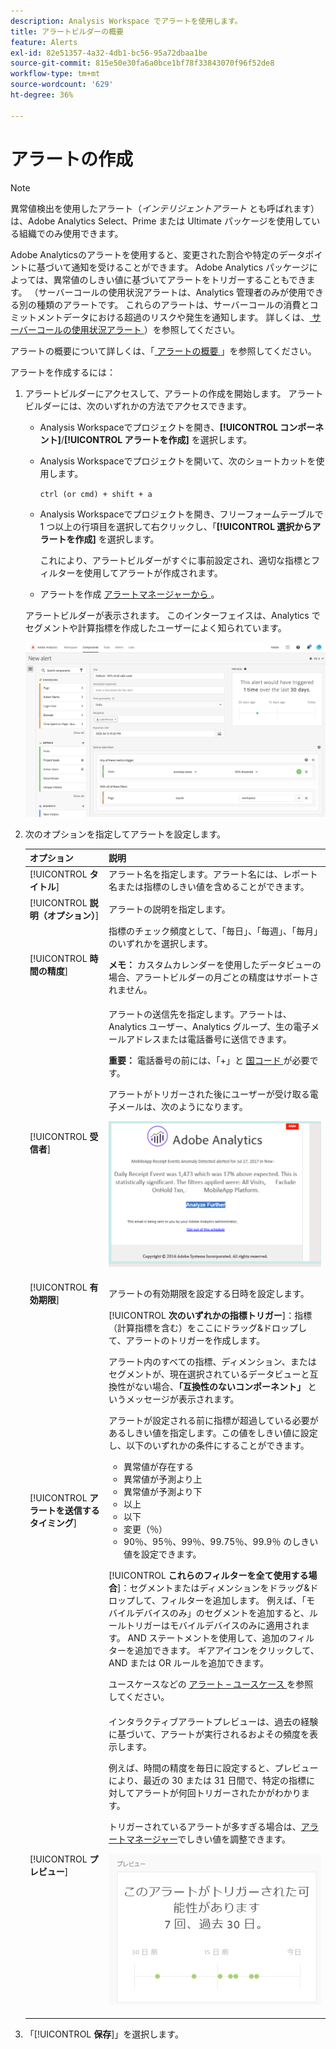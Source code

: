 ```yaml
---
description: Analysis Workspace でアラートを使用します。
title: アラートビルダーの概要
feature: Alerts
exl-id: 82e51357-4a32-4db1-bc56-95a72dbaa1be
source-git-commit: 815e50e30fa6a0bce1bf78f33843070f96f52de8
workflow-type: tm+mt
source-wordcount: '629'
ht-degree: 36%

---
```


# アラートの作成

>[!NOTE]
>
>異常値検出を使用したアラート（_インテリジェントアラート_ とも呼ばれます）は、Adobe Analytics Select、Prime または Ultimate パッケージを使用している組織でのみ使用できます。

Adobe Analyticsのアラートを使用すると、変更された割合や特定のデータポイントに基づいて通知を受けることができます。 Adobe Analytics パッケージによっては、異常値のしきい値に基づいてアラートをトリガーすることもできます。 （サーバーコールの使用状況アラートは、Analytics 管理者のみが使用できる別の種類のアラートです。 これらのアラートは、サーバーコールの消費とコミットメントデータにおける超過のリスクや発生を通知します。 詳しくは、[ サーバーコールの使用状況アラート ](/help/admin/admin/c-server-call-usage/scu-alerts.md)）を参照してください。

アラートの概要について詳しくは、「[ アラートの概要 ](/help/components/c-alerts/intellligent-alerts.md)」を参照してください。

アラートを作成するには：

1. アラートビルダーにアクセスして、アラートの作成を開始します。 アラートビルダーには、次のいずれかの方法でアクセスできます。

   * Analysis Workspaceでプロジェクトを開き、**[!UICONTROL コンポーネント]**/**[!UICONTROL アラートを作成]** を選択します。
   * Analysis Workspaceでプロジェクトを開いて、次のショートカットを使用します。

     `ctrl (or cmd) + shift + a`
   * Analysis Workspaceでプロジェクトを開き、フリーフォームテーブルで 1 つ以上の行項目を選択して右クリックし、「**[!UICONTROL 選択からアラートを作成]** を選択します。

     これにより、アラートビルダーがすぐに事前設定され、適切な指標とフィルターを使用してアラートが作成されます。
   * アラートを作成 [ アラートマネージャーから ](/help/components/c-alerts/alert-manager.md#create-alerts)。

   アラートビルダーが表示されます。 このインターフェイスは、Analytics でセグメントや計算指標を作成したユーザーによく知られています。

   ![](assets/alert-builder.png)

1. 次のオプションを指定してアラートを設定します。

   | オプション | 説明 |
   |---------|----------|
   | [!UICONTROL **タイトル**] | アラート名を指定します。アラート名には、レポート名または指標のしきい値を含めることができます。 |
   | [!UICONTROL **説明（オプション）**] | アラートの説明を指定します。 |
   | [!UICONTROL **時間の精度**] | 指標のチェック頻度として、「毎日」、「毎週」、「毎月」のいずれかを選択します。<p><b> メモ：</b> カスタムカレンダーを使用したデータビューの場合、アラートビルダーの月ごとの精度はサポートされません。<!--true?--></p> |
   | [!UICONTROL **受信者**] | アラートの送信先を指定します。アラートは、Analytics ユーザー、Analytics グループ、生の電子メールアドレスまたは電話番号に送信できます。<p><b> 重要：</b> 電話番号の前には、「+」と [ 国コード ](https://countrycode.org/) が必要です。</p><p>アラートがトリガーされた後にユーザーが受け取る電子メールは、次のようになります。</p><p>![](assets/alerts-email.PNG)</p> |
   | [!UICONTROL **有効期限**] | アラートの有効期限を設定する日時を設定します。 |
   | [!UICONTROL **アラートを送信するタイミング**] | [!UICONTROL **次のいずれかの指標トリガー**]：指標（計算指標を含む）をここにドラッグ&amp;ドロップして、アラートのトリガーを作成します。<p>アラート内のすべての指標、ディメンション、またはセグメントが、現在選択されているデータビューと互換性がない場合、**「互換性のないコンポーネント」** というメッセージが表示されます。</p><p>アラートが設定される前に指標が超過している必要があるしきい値を指定します。この値をしきい値に設定し、以下のいずれかの条件にすることができます。</p><ul><li>異常値が存在する</li><li>異常値が予測より上</li><li>異常値が予測より下</li><li>以上</li><li>以下</li><li>変更（％）</li><li>90％、95％、99％、99.75％、99.9％ のしきい値を設定できます。</li></ul><p>[!UICONTROL **これらのフィルターを全て使用する場合**]：セグメントまたはディメンションをドラッグ&amp;ドロップして、フィルターを追加します。 例えば、「モバイルデバイスのみ」のセグメントを追加すると、ルールトリガーはモバイルデバイスのみに適用されます。 AND ステートメントを使用して、追加のフィルターを追加できます。 ギアアイコンをクリックして、AND または OR ルールを追加できます。</p><p>ユースケースなどの [ アラート – ユースケース ](/help/components/c-alerts/alerts-use-cases.md) を参照してください。</p> |
   | [!UICONTROL **プレビュー**] | インタラクティブアラートプレビューは、過去の経験に基づいて、アラートが実行されるおよその頻度を表示します。<p>例えば、時間の精度を毎日に設定すると、プレビューにより、最近の 30 または 31 日間で、特定の指標に対してアラートが何回トリガーされたかがわかります。</p><p>トリガーされているアラートが多すぎる場合は、[アラートマネージャー](/help/components/c-alerts/alert-manager.md)でしきい値を調整できます。</p><p>![](assets/alert_preview.png)</p> |

1. 「[!UICONTROL **保存**]」を選択します。
